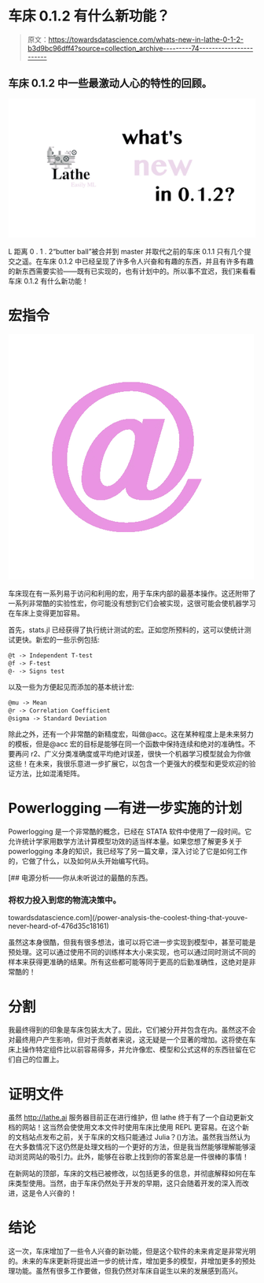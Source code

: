 # 车床 0.1.2 有什么新功能？

> 原文：<https://towardsdatascience.com/whats-new-in-lathe-0-1-2-b3d9bc96dff4?source=collection_archive---------74----------------------->

## 车床 0.1.2 中一些最激动人心的特性的回顾。

![](img/deb1a77bbbef7babf3bb0b148fa79fc1.png)

L 距离 0 . 1 . 2“butter ball”被合并到 master 并取代之前的车床 0.1.1 只有几个提交之遥。在车床 0.1.2 中已经呈现了许多令人兴奋和有趣的东西，并且有许多有趣的新东西需要实验——既有已实现的，也有计划中的。所以事不宜迟，我们来看看车床 0.1.2 有什么新功能！

# 宏指令

![](img/931e31083b94b8dc18465ac5fb70e840.png)

车床现在有一系列易于访问和利用的宏，用于车床内部的最基本操作。这还附带了一系列非常酷的实验性宏，你可能没有想到它们会被实现，这很可能会使机器学习在车床上变得更加容易。

首先，stats.jl 已经获得了执行统计测试的宏。正如您所预料的，这可以使统计测试更快。新宏的一些示例包括:

```
@t -> Independent T-test
@f -> F-test
@- -> Signs test
```

以及一些为方便起见而添加的基本统计宏:

```
@mu -> Mean
@r -> Correlation Coefficient
@sigma -> Standard Deviation
```

除此之外，还有一个非常酷的新精度宏，叫做@acc。这在某种程度上是未来努力的模板，但是@acc 宏的目标是能够在同一个函数中保持连续和绝对的准确性。不要再问 r2、广义分类准确度或平均绝对误差，很快一个机器学习模型就会为你做这些！在未来，我很乐意进一步扩展它，以包含一个更强大的模型和更受欢迎的验证方法，比如混淆矩阵。

# Powerlogging —有进一步实施的计划

Powerlogging 是一个非常酷的概念，已经在 STATA 软件中使用了一段时间。它允许统计学家用数学方法计算模型功效的适当样本量。如果您想了解更多关于 powerlogging 本身的知识，我已经写了另一篇文章，深入讨论了它是如何工作的，它做了什么，以及如何从头开始编写代码。

[](/power-analysis-the-coolest-thing-that-youve-never-heard-of-476d35c18161) [## 电源分析——你从未听说过的最酷的东西。

### 将权力投入到您的物流决策中。

towardsdatascience.com](/power-analysis-the-coolest-thing-that-youve-never-heard-of-476d35c18161) 

虽然这本身很酷，但我有很多想法，谁可以将它进一步实现到模型中，甚至可能是预处理。这可以通过使用不同的训练样本大小来实现，也可以通过同时测试不同的样本来获得更准确的结果。所有这些都可能等同于更高的后勤准确性，这绝对是非常酷的！

# 分割

我最终得到的印象是车床包装太大了。因此，它们被分开并包含在内。虽然这不会对最终用户产生影响，但对于贡献者来说，这无疑是一个显著的增加。这将使在车床上操作特定组件比以前容易得多，并允许像宏、模型和公式这样的东西驻留在它们自己的位置上。

# 证明文件

虽然 http://lathe.ai 服务器目前正在进行维护，但 lathe 终于有了一个自动更新文档的网站！这当然会使使用文本文件时使用车床比使用 REPL 更容易。在这个新的文档站点发布之前，关于车床的文档只能通过 Julia？()方法。虽然我当然认为在大多数情况下这仍然是处理文档的一个更好的方法，但是我当然能够理解能够滚动浏览网站的吸引力。此外，能够在谷歌上找到你的答案总是一件很棒的事情！

在新网站的顶部，车床的文档已被修改，以包括更多的信息，并彻底解释如何在车床类型使用。当然，由于车床仍然处于开发的早期，这只会随着开发的深入而改进，这是令人兴奋的！

# 结论

这一次，车床增加了一些令人兴奋的新功能，但是这个软件的未来肯定是非常光明的。未来的车床更新将提出进一步的统计库，增加更多的模型，并增加更多的预处理功能。虽然有很多工作要做，但我仍然对车床自诞生以来的发展感到高兴。